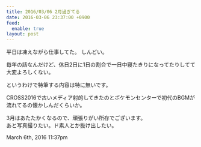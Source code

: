 ```yaml
---
title: 2016/03/06 2月過ぎてる
date: 2016-03-06 23:37:00 +0900
feed:
  enable: true
layout: post
---
```

<p>平日は凍えながら仕事してた。 しんどい。</p>    <p>      毎年の話なんだけど、休日2日に1日の割合で一日中寝たきりになってたりしてて大変よろしくない。      　    </p>    <p>というわけで特筆する内容は特に無いです。</p>    <p>      CROSS2016で古いメディア射的してきたのとポケモンセンターで初代のBGMが流れてるの懐かしんだくらいか。    </p>    <p>      3月はあたたかくなるので、頑張りがい所存でございます。<br>      あと写真撮りたい。ド素人とか抜け出したい。    </p>    <div id="footer">      <span id="timestamp"> March 6th, 2016 11:37pm </span>    </div>
